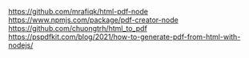 https://github.com/mrafiqk/html-pdf-node
https://www.npmjs.com/package/pdf-creator-node
https://github.com/chuongtrh/html_to_pdf
https://pspdfkit.com/blog/2021/how-to-generate-pdf-from-html-with-nodejs/
